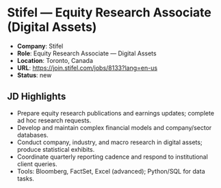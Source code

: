 # Stifel — Equity Research Associate (Digital Assets)

- **Company**: Stifel
- **Role**: Equity Research Associate — Digital Assets
- **Location**: Toronto, Canada
- **URL**: https://join.stifel.com/jobs/8133?lang=en-us
- **Status**: new

## JD Highlights
- Prepare equity research publications and earnings updates; complete ad hoc research requests.
- Develop and maintain complex financial models and company/sector databases.
- Conduct company, industry, and macro research in digital assets; produce statistical exhibits.
- Coordinate quarterly reporting cadence and respond to institutional client queries.
- Tools: Bloomberg, FactSet, Excel (advanced); Python/SQL for data tasks.
